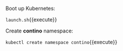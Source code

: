 Boot up Kubernetes:

`launch.sh`{{execute}}

Create **contino** namespace:

`kubectl create namespace contino`{{execute}}
